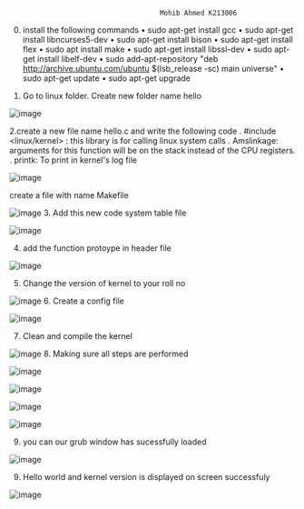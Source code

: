                                          Mohib Ahmed K213006
0. install the following commands
• sudo apt-get install gcc 
• sudo apt-get install libncurses5-dev
• sudo apt-get install bison
• sudo apt-get install flex
• sudo apt install make
• sudo apt-get install libssl-dev
• sudo apt-get install libelf-dev
• sudo add-apt-repository "deb http://archive.ubuntu.com/ubuntu $(lsb_release -sc) main universe"
• sudo apt-get update • sudo apt-get upgrade

1. Go to linux folder. Create new folder name hello

![image](https://user-images.githubusercontent.com/89134017/220843632-7013334f-ceb6-4a1a-8d92-ea978aee5963.png)

2.create a new file name hello.c and write the following code
  . #include <linux/kernel> : this library is for calling linux system calls
  . Amslinkage: arguments for this function will be on the stack instead of the CPU registers.
  . printk: To print in kernel's log file
  

![image](https://user-images.githubusercontent.com/89134017/220843742-00a2cf93-c87c-4d62-ac38-46c3857f6a8f.png)

create a file with name Makefile

![image](https://user-images.githubusercontent.com/89134017/220843771-1c212b86-a46c-4864-957a-43cdcccbc40d.png)
3. Add this new code system table file

![image](https://user-images.githubusercontent.com/89134017/220843804-caa0d6ae-2990-4bdc-9ae4-3adc7a8cf709.png)

4. add the function protoype in header file


  ![image](https://user-images.githubusercontent.com/89134017/220843831-e9a69d10-fad8-4450-adfb-f9f622d70d0e.png)
  
5. Change the version of kernel to your roll no
  
  
![image](https://user-images.githubusercontent.com/89134017/220843857-9e8d96e1-e492-4da0-94e3-2f395813d881.png)
6. Create a config file


![image](https://user-images.githubusercontent.com/89134017/220843886-9da89989-f29b-4f7c-ad55-3c872593e117.png)

7. Clean and compile the kernel 
 
![image](https://user-images.githubusercontent.com/89134017/220843903-b2e48fbd-d524-467a-82ed-f7a4fa675553.png)
8. Making sure all steps are performed


![image](https://user-images.githubusercontent.com/89134017/220843916-7d954d5d-60d3-4bdb-a76b-78a9b0f8324e.png)


![image](https://user-images.githubusercontent.com/89134017/220843931-9c421750-34f9-4f17-a37c-c7da1ec4bc53.png)


![image](https://user-images.githubusercontent.com/89134017/220843947-71114cba-2693-4eb0-810a-cc1619fee184.png)


![image](https://user-images.githubusercontent.com/89134017/220843967-e18a11f7-fd3b-4cee-846f-fff1b7ee42db.png)

9. you can our grub window has sucessfully loaded


![image](https://user-images.githubusercontent.com/89134017/220843988-c47b12f7-9654-472a-b2a2-57fc639944d0.png)

9. Hello world and kernel version is displayed on screen successfuly

![image](https://user-images.githubusercontent.com/89134017/220844021-b556dc97-734e-44c5-ad58-caf11a77d7da.png)


